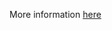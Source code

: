 More information [here](https://docs.github.com/en/articles/adding-support-resources-to-your-project)